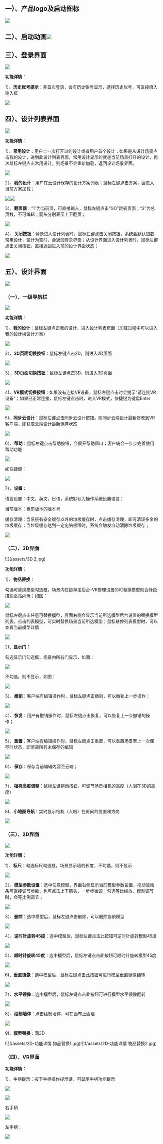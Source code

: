 ## **一）、产品logo及启动图标**

![](/assets/logo.png)

## **二）、启动动画**![](/assets/启动页面.jpg)

## **三）、登录界面**

![](/assets/登录页面.png)

**功能详情**：

1）、**历史账号提示**：非首次登录，会有历史账号显示，选择历史账号，可直接填入输入框

![](/assets/账号登录.png)

## **四）、设计列表界面**

![](/assets/设计列表界面.png)

**功能详情**：

1）、**常用设计**：用户上一次打开过的设计或者用户首个设计；如果是从设计场景点击我的设计，进到此设计列表界面，常用设计显示的就是当前场景打开的设计，再次鼠标左键点击常用设计，则场景不会重新加载，返回设计场景界面。

![](/assets/常用设计.png)

2）、**我的设计**：用户在云设计保存的设计方案列表；鼠标左键点击方案，会进入当前方案加载；

![](/assets/我的设计.png)![](/assets/我的设计1.png)

3）、**翻页器**：“1”为当前页，可直接输入，鼠标左键点击“GO”跳转页面；“2”为总页数，不可编辑；箭头分别表示上下翻页；

![](/assets/翻页器.png)

4）、**关闭按钮**：登录进入设计列表时，鼠标左键点击关闭按钮，系统会默认加载常用设计，设计为空时，会返回登录界面；从设计界面进入设计列表时，鼠标左键点击关闭按钮，直接返回进入前的设计界面状态；

![](/assets/我的设计-关闭按钮.png)

## **五）、设计界面**

![](/assets/3的页面.jpg)

### **（一）、一级导航栏**

![](/assets/长条.png)

**功能详情**：

1）、**我的设计**：鼠标左键点击我的设计，进入设计列表页面（加载过程中可以进入我的设计换设计方案）

![](/assets/我的设计按钮.png)

2）、**2D页面切换按钮**：鼠标左键点击2D，则进入2D页面

![](/assets/2d-1.png)

3）、**3D页面切换按钮**：鼠标左键点击3D，则进入3D页面

![](/assets/3D页面切换按钮.png)

4\)、**VR模式切换按钮**：如果没有连接VR设备，鼠标左键点击时会提示“请连接VR设备”；如果已正常连接，鼠标左键点击时，进入VR模式，快捷键为键盘Enter

![](/assets/3D按钮.png)

5\)、**同步云设计**：鼠标左键点击同步云设计按钮，则同步云端设计最新修改到VR客户端，即获取云端设计最新保存状态

![](/assets/同步云设计1.png)

6）、**帮助**：鼠标左键点击帮助按钮，会展开帮助窗口；客户端会一步步完善使用帮助功能

![](/assets/帮助.png)

如快捷键：

![](/assets/快捷键.png)

7）、**设置**：

语言设置：中文，英文，日语，系统默认为操作系统设置语言；

当前版本：当前版本的版本号

缓存清理：当系统有安全缓存以外的垃圾缓存时，点击缓存清理，即可清理多余的垃圾缓存；当垃圾缓存达到一定电脑极限时，系统会触发自动清除垃圾缓存；

![](/assets/设置按钮.png)

### **（二）、3D界面**

![](/assets/3D 2.jpg)

**功能详情：**

1）、**物品替换**：

勾选可替换模型勾选框，场景内在接单宝后台-VR管理设置的可替换模型则会绿色描边高亮闪烁；如图：

![](/assets/3D-可替换模型1.jpg)

鼠标左键点击任意可替换模型，界面右侧会显示当前所选模型后台设置的替换模型列表，点击列表模型，可实时替换场景当前所选模型；鼠标悬停列表模型时，可以查看当前模型详情

![](/assets/3D-可替换模型2.jpg)

2\)、**显示门：**

勾选显示门勾选框，场景内所有门显示，如图：

![](/assets/显示门.jpg)

不勾选，则不显示，如图：

![](/assets/隐藏门.jpg)

3）、**撤销**：客户端有编辑操作时，鼠标左键点击撤销，可以撤销上一步操作；

![](/assets/撤销1.png)

4）、**恢复**：用户有撤销操作时，鼠标左键点击恢复，可以恢复上一步撤销的操作；

![](/assets/恢复1.png)

5）、**重置**：客户端有编辑操作时，鼠标左键点击重置，可以重置场景至上一次保存时状态，即清空所有未保存的编辑

![](/assets/重置按钮.png)

6）、**保存**：保存当前编辑内容至云端；

![](/assets/保存按钮.png)

7）、**相机高度调整**：鼠标左键拖动按钮，可调节场景相机的高度（人眼在3D的高度）

![](/assets/调节视野高度.png)

8\)、**小地图导航**：实时显示相机（人眼）在房间的位置和方向

![](/assets/小户型导航.jpg)

### **（三）、2D界面**

![](/assets/2D页面.jpg)

**功能详情：**

1）、**标尺**：勾选标尺勾选框，场景显示墙的长度，不勾选，则不显示

![](/assets/2D+标尺.jpg)

2）、**模型参数设置**：选中任意模型，界面右侧显示当前模型参数设置，拖动滚动条可直接调节参数，也可点击上下箭头，一步步微调；勾选等比缩放，模型调节时，会等比例调节；

![](/assets/2D-模型参数设置.jpg)

3）、**删除**：选中模型后，鼠标左键点击删除，可以删除当前模型

![](/assets/2D-删除.png)

4）、**逆时针旋转45度**：选中模型后，鼠标左键点击此按钮可逆时针旋转模型45度

![](/assets/2D-逆时针旋转45度.png)

5）、**顺时针旋转45度**：选中模型后，鼠标左键点击此按钮可顺时针旋转模型45度

![](/assets/2D-顺时针旋转45度.png)

6\)、**垂直镜像**：选中模型后，鼠标左键点击此按钮可进行模型垂直镜像翻转

![](/assets/2D-垂直镜像.png)

7）、**水平镜像**：选中模型后，鼠标左键点击此按钮可进行模型水平镜像翻转

![](/assets/2D-水平镜像.png)

8）、**绘制墙体**：点击绘制墙体，可在画布上画墙

![](/assets/2D-绘制墙体.png)

9\)、**模型替换**：同3D

![](/assets/2D-功能详情 物品替换1.jpg)![](/assets/2D-功能详情 物品替换2.jpg)

### **（四）、VR界面**

**功能详情：**

1）、手柄提示：按下手柄操作提示键，可显示手柄功能提示

![](/assets/手柄.png)

![](/assets/手柄功能图.png)

右手柄

![](/assets/右手柄.jpg)

左手柄：

![](/assets/左手柄.png)

